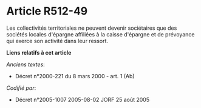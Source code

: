 # Article R512-49

Les collectivités territoriales ne peuvent devenir sociétaires que des sociétés locales d'épargne affiliées à la caisse
d'épargne et de prévoyance qui exerce son activité dans leur ressort.

**Liens relatifs à cet article**

_Anciens textes_:

  - Décret n°2000-221 du 8 mars 2000 - art. 1 (Ab)

_Codifié par_:

  - Décret n°2005-1007 2005-08-02 JORF 25 août 2005
